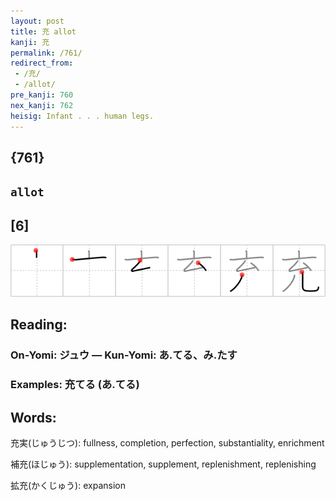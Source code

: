 ```yaml
---
layout: post
title: 充 allot
kanji: 充
permalink: /761/
redirect_from:
 - /充/
 - /allot/
pre_kanji: 760
nex_kanji: 762
heisig: Infant . . . human legs.
---
```


## {761}

## `allot`

## [6]

<div class="stroke"><img src="../images/E58585.png" /></div>

## Reading:

### On-Yomi: ジュウ &mdash; Kun-Yomi: あ.てる、み.たす

### Examples: 充てる (あ.てる)

## Words:

充実(じゅうじつ): fullness, completion, perfection, substantiality, enrichment

補充(ほじゅう): supplementation, supplement, replenishment, replenishing

拡充(かくじゅう): expansion
